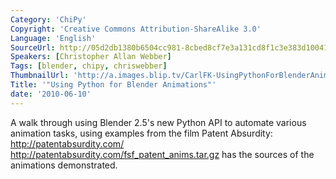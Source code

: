 ```yaml
---
Category: 'ChiPy'
Copyright: 'Creative Commons Attribution-ShareAlike 3.0'
Language: 'English'
SourceUrl: http://05d2db1380b6504cc981-8cbed8cf7e3a131cd8f1c3e383d10041.r93.cf2.rackcdn.com/chipy/575_using-python-for-blender-animations.flv
Speakers: [Christopher Allan Webber]
Tags: [blender, chipy, chriswebber]
ThumbnailUrl: 'http://a.images.blip.tv/CarlFK-UsingPythonForBlenderAnimations589-560.jpg'
Title: '"Using Python for Blender Animations"'
date: '2010-06-10'
---
```

A walk through using Blender 2.5's new Python API to automate various
animation tasks, using examples from the film Patent Absurdity:
http://patentabsurdity.com/ http://patentabsurdity.com/fsf_patent_anims.tar.gz
has the sources of the animations demonstrated.

